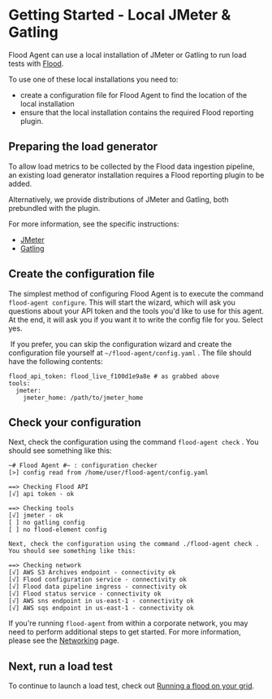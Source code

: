 # Getting Started - Local JMeter & Gatling

Flood Agent can use a local installation of JMeter or Gatling to run load tests with [Flood](https://flood.io).

To use one of these local installations you need to:

* create a configuration file for Flood Agent to find the location of the local installation
* ensure that the local installation contains the required Flood reporting plugin.

## Preparing the load generator

To allow load metrics to be collected by the Flood data ingestion pipeline, an existing load generator installation requires a Flood reporting plugin to be added.

Alternatively, we provide distributions of JMeter and Gatling, both prebundled with the plugin. 

For more information, see the specific instructions:

* [JMeter](configuration-1/jmeter.md)
* [Gatling](configuration-1/gatling.md)

## Create the configuration file

The simplest method of configuring Flood Agent is to execute the command `flood-agent configure`. This will start the wizard, which will ask you questions about your API token and the tools you'd like to use for this agent. At the end, it will ask you if you want it to write the config file for you. Select yes.

‌ If you prefer, you can skip the configuration wizard and create the configuration file yourself at `~/flood-agent/config.yaml` . The file should have the following contents:

```text
flood_api_token: flood_live_f100d1e9a8e # as grabbed above
tools:
  jmeter:
    jmeter_home: /path/to/jmeter_home
```

## Check your configuration

Next, check the configuration using the command `flood-agent check` . You should see something like this:

```text
~# Flood Agent #~ : configuration checker
[>] config read from /home/user/flood-agent/config.yaml
​
==> Checking Flood API
[√] api token - ok
​
==> Checking tools
[√] jmeter - ok
[ ] no gatling config
[ ] no flood-element config
​
Next, check the configuration using the command ./flood-agent check . You should see something like this:
​
==> Checking network
[√] AWS S3 Archives endpoint - connectivity ok
[√] Flood configuration service - connectivity ok
[√] Flood data pipeline ingress - connectivity ok
[√] Flood status service - connectivity ok
[√] AWS sns endpoint in us-east-1 - connectivity ok
[√] AWS sqs endpoint in us-east-1 - connectivity ok
```

If you're running `flood-agent` from within a corporate network, you may need to perform additional steps to get started. For more information, please see the [Networking](deployment/networking.md) page.

## Next, run a load test

To continue to launch a load test, check out [Running a flood on your grid](running-a-flood-on-your-grid.md).

